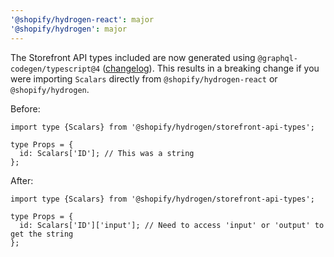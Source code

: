 ```yaml
---
'@shopify/hydrogen-react': major
'@shopify/hydrogen': major
---
```


The Storefront API types included are now generated using `@graphql-codegen/typescript@4` ([changelog](https://github.com/dotansimha/graphql-code-generator/blob/master/packages/plugins/typescript/typescript/CHANGELOG.md#400)). This results in a breaking change if you were importing `Scalars` directly from `@shopify/hydrogen-react` or `@shopify/hydrogen`.

Before:

```tsx
import type {Scalars} from '@shopify/hydrogen/storefront-api-types';

type Props = {
  id: Scalars['ID']; // This was a string
};
```

After:

```tsx
import type {Scalars} from '@shopify/hydrogen/storefront-api-types';

type Props = {
  id: Scalars['ID']['input']; // Need to access 'input' or 'output' to get the string
};
```
